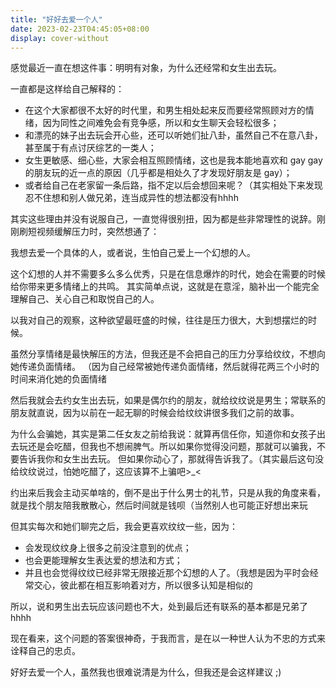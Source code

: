 ```yaml
---
title: "好好去爱一个人"
date: 2023-02-23T04:45:05+08:00
display: cover-without
---
```


感觉最近一直在想这件事：明明有对象，为什么还经常和女生出去玩。

一直都是这样给自己解释的：

- 在这个大家都很不太好的时代里，和男生相处起来反而要经常照顾对方的情绪，因为同性之间难免会有竞争感，所以和女生聊天会轻松很多；
- 和漂亮的妹子出去玩会开心些，还可以听她们扯八卦，虽然自己不在意八卦，甚至属于有点讨厌综艺的一类人；
- 女生更敏感、细心些，大家会相互照顾情绪，这也是我本能地喜欢和 gay gay 的朋友玩的近一点的原因（几乎都是相处久了才发现好朋友是 gay）；
- 或者给自己在老家留一条后路，指不定以后会想回来呢？（其实相处下来发现忍不住想和别人做兄弟，连当成异性的想法都没有hhhh

其实这些理由并没有说服自己，一直觉得很别扭，因为都是些非常理性的说辞。刚刚刷短视频缓解压力时，突然想通了：

我想去爱一个具体的人，或者说，生怕自己爱上一个幻想的人。

这个幻想的人并不需要多么多么优秀，只是在信息爆炸的时代，她会在需要的时候给你带来更多情绪上的共鸣。
其实简单点说，这就是在意淫，脑补出一个能完全理解自己、关心自己和取悦自己的人。

以我对自己的观察，这种欲望最旺盛的时候，往往是压力很大，大到想摆烂的时候。

虽然分享情绪是最快解压的方法，但我还是不会把自己的压力分享给纹纹，不想向她传递负面情绪。
（因为自己经常被她传递负面情绪，然后就得花两三个小时的时间来消化她的负面情绪

然后我就会去约女生出去玩，如果是偶尔约的朋友，就给纹纹说是男生；常联系的朋友就直说，因为以前在一起无聊的时候会给纹纹讲很多我们之前的故事。

为什么会骗她，其实是第二任女友之前给我说：就算再信任你，知道你和女孩子出去玩还是会吃醋，但我也不想闹脾气。所以如果你觉得没问题，那就可以骗我，不要告诉我你和女生出去玩。
但如果你动心了，那就得告诉我了。（其实最后这句没给纹纹说过，怕她吃醋了，这应该算不上骗吧>_<

约出来后我会主动买单啥的，倒不是出于什么男士的礼节，只是从我的角度来看，就是找个朋友陪我散散心，然后时间就是钱呗（当然别人也可能正好想出来玩

但其实每次和她们聊完之后，我会更喜欢纹纹一些，因为：

- 会发现纹纹身上很多之前没注意到的优点；
- 也会更能理解女生表达爱的想法和方式；
- 并且也会觉得纹纹已经非常无限接近那个幻想的人了。（我想是因为平时会经常交心，彼此都在相互影响着对方，所以很多认知是相似的

所以，说和男生出去玩应该问题也不大，处到最后还有联系的基本都是兄弟了hhhh

现在看来，这个问题的答案很神奇，于我而言，是在以一种世人认为不忠的方式来诠释自己的忠贞。

好好去爱一个人，虽然我也很难说清是为什么，但我还是会这样建议 ;)
